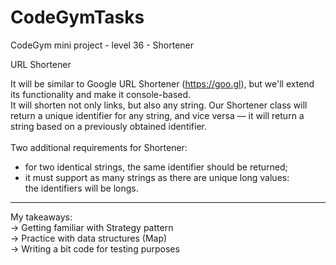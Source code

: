 # CodeGymTasks

 CodeGym mini project - level 36 - Shortener
 
 URL Shortener
 
It will be similar to Google URL Shortener (https://goo.gl), but we'll extend its functionality and make it console-based.<br>
It will shorten not only links, but also any string. Our Shortener class will return a unique identifier for any string, and vice versa — it will return a string based on a previously obtained identifier.<br>
<br>
Two additional requirements for Shortener:<br>
- for two identical strings, the same identifier should be returned;<br>
- it must support as many strings as there are unique long values:<br>
the identifiers will be longs.<br>

__________________________________________________________
My takeaways: <br>
-> Getting familiar with Strategy pattern <br>
-> Practice with data structures (Map) <br>
-> Writing a bit code for testing purposes
